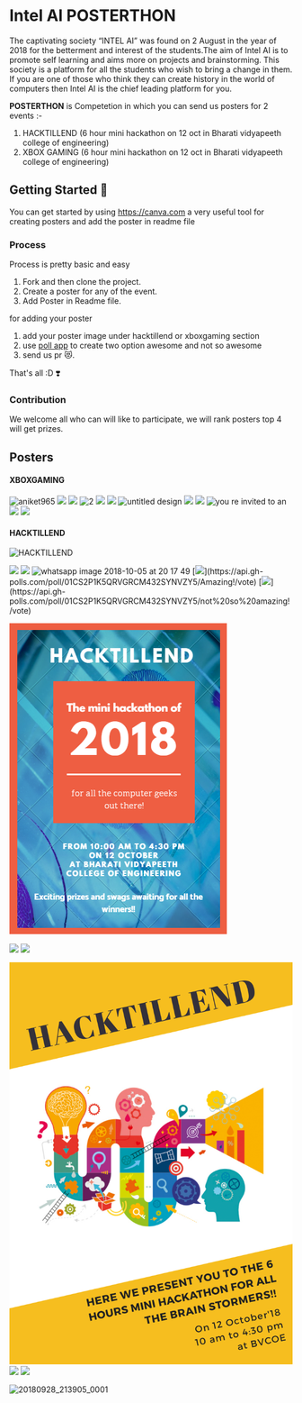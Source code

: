 # Intel AI POSTERTHON
The captivating society “INTEL AI” was found on 2 August in the year of 2018 for the betterment and interest of the students.The aim of Intel AI is to promote self learning and aims more on projects and brainstorming. This society is a platform for all the students who wish to bring a change in them. If you are one of those who think they can create history in the world of computers then Intel AI is the chief leading platform for you.

**POSTERTHON** is Competetion in which you can send us posters for 2 events :- 

 1. HACKTILLEND (6 hour mini hackathon on 12 oct in Bharati vidyapeeth college of engineering)
 2. XBOX GAMING (6 hour mini hackathon on 12 oct in Bharati vidyapeeth college of engineering)

## Getting Started 🎉
You can get started by using https://canva.com a very useful tool for creating posters and add the poster in readme file
### Process
Process is pretty basic and easy

1. Fork and then clone the project.
2. Create a poster for any of the event.
3. Add Poster in Readme file.

for adding your poster 
1. add your poster image under hacktillend or xboxgaming section
2. use [poll app](https://app.gh-polls.com/) to create two option awesome and not so awesome
3. send us pr 😻.

That's all :D ❣️

### Contribution
We welcome all who can will like to participate, we will rank posters top 4 will get prizes.

## Posters

#### XBOXGAMING
![aniket965](https://user-images.githubusercontent.com/22680912/46370464-48506f80-c6a3-11e8-94eb-cc6d74fd2c71.jpeg)
[![](https://api.gh-polls.com/poll/01CRV0S9HGEYQ8GPTH7E8PGWSY/Amazing)](https://api.gh-polls.com/poll/01CRV0S9HGEYQ8GPTH7E8PGWSY/Amazing/vote)
[![](https://api.gh-polls.com/poll/01CRV0S9HGEYQ8GPTH7E8PGWSY/not%20so%20Amazing)](https://api.gh-polls.com/poll/01CRV0S9HGEYQ8GPTH7E8PGWSY/not%20so%20Amazing/vote)
![2](https://user-images.githubusercontent.com/32489939/46371914-41c3f700-c6a7-11e8-9ed3-6877d5cca01a.jpg)
[![](https://api.gh-polls.com/poll/01CRV47QH249W2ZQ42QG3AC4RQ/awesome)](https://api.gh-polls.com/poll/01CRV47QH249W2ZQ42QG3AC4RQ/awesome/vote)
[![](https://api.gh-polls.com/poll/01CRV47QH249W2ZQ42QG3AC4RQ/not%20so%20awesome)](https://api.gh-polls.com/poll/01CRV47QH249W2ZQ42QG3AC4RQ/not%20so%20awesome/vote)
![untitled design](https://user-images.githubusercontent.com/32489939/46372656-65883c80-c6a9-11e8-9e74-89727fc1211f.png)
[![](https://api.gh-polls.com/poll/01CRV541K0BT8HAC0RVT1QV6S6/Amazing)](https://api.gh-polls.com/poll/01CRV541K0BT8HAC0RVT1QV6S6/Amazing/vote)
[![](https://api.gh-polls.com/poll/01CRV541K0BT8HAC0RVT1QV6S6/not%20so%20amazing)](https://api.gh-polls.com/poll/01CRV541K0BT8HAC0RVT1QV6S6/not%20so%20amazing/vote)
![you re invited to an](https://user-images.githubusercontent.com/32489939/46373259-2a870880-c6ab-11e8-9afb-d8df41267063.jpg)
[![](https://api.gh-polls.com/poll/01CRV5RT1R8XDCFN1SJVGAGE8Z/Amazing)](https://api.gh-polls.com/poll/01CRV5RT1R8XDCFN1SJVGAGE8Z/Amazing/vote)
[![](https://api.gh-polls.com/poll/01CRV5RT1R8XDCFN1SJVGAGE8Z/not%20so%20Amazing)](https://api.gh-polls.com/poll/01CRV5RT1R8XDCFN1SJVGAGE8Z/not%20so%20Amazing/vote)


#### HACKTILLEND
![HACKTILLEND](https://user-images.githubusercontent.com/22680912/46370895-7e422380-c6a4-11e8-8f93-b531798cc457.jpeg)


[![](https://api.gh-polls.com/poll/01CRV2RAZP7ZR14X9ECJ45PWVY/Awesome)](https://api.gh-polls.com/poll/01CRV2RAZP7ZR14X9ECJ45PWVY/Awesome/vote)
[![](https://api.gh-polls.com/poll/01CRV2RAZP7ZR14X9ECJ45PWVY/not%20so%20Awesome)](https://api.gh-polls.com/poll/01CRV2RAZP7ZR14X9ECJ45PWVY/not%20so%20Awesome/vote)
![whatsapp image 2018-10-05 at 20 17 49](https://user-images.githubusercontent.com/32489939/46551685-0408dd80-c8f6-11e8-9adb-aca0b25c97aa.jpeg)
[![](https://api.gh-polls.com/poll/01CS2P1K5QRVGRCM432SYNVZY5/Amazing!)](https://api.gh-polls.com/poll/01CS2P1K5QRVGRCM432SYNVZY5/Amazing!/vote)
[![](https://api.gh-polls.com/poll/01CS2P1K5QRVGRCM432SYNVZY5/not%20so%20amazing!)](https://api.gh-polls.com/poll/01CS2P1K5QRVGRCM432SYNVZY5/not%20so%20amazing!/vote)

![HACKTILLEND](Screenshot%20(29).png)

[![](https://api.gh-polls.com/poll/01CS5H9AS5JGM4ESEN17D1X1TM/awesome)](https://api.gh-polls.com/poll/01CS5H9AS5JGM4ESEN17D1X1TM/awesome/vote)
[![](https://api.gh-polls.com/poll/01CS5H9AS5JGM4ESEN17D1X1TM/not%20awesome)](https://api.gh-polls.com/poll/01CS5H9AS5JGM4ESEN17D1X1TM/not%20awesome/vote)

![HACKTILLEND](20181003_004939_0001.png)
[![](https://api.gh-polls.com/poll/01CS5H9AS5JGM4ESEN17D1X1TM/awesome)](https://api.gh-polls.com/poll/01CS5H9AS5JGM4ESEN17D1X1TM/awesome/vote)
[![](https://api.gh-polls.com/poll/01CS5H9AS5JGM4ESEN17D1X1TM/not%20awesome)](https://api.gh-polls.com/poll/01CS5H9AS5JGM4ESEN17D1X1TM/not%20awesome/vote)

![20180928_213905_0001](https://user-images.githubusercontent.com/38687793/46425863-793fab80-c75a-11e8-8a41-f3b309cac3a0.png)

